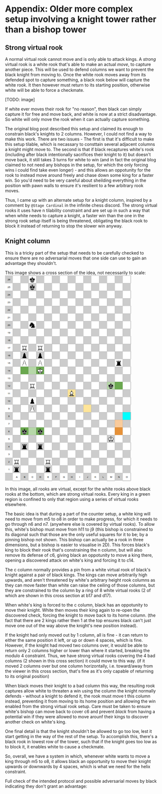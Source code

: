 # Appendix: Older more complex setup involving a knight tower rather than a bishop tower

## Strong virtual rook
A normal virtual rook cannot move and is only able to attack kings.
A *strong* virtual rook is a white rook that's able to make an actual *move*, to capture another piece. This will be used to defend columns we want to prevent the black knight from moving to. 
Once the white rook moves away from its defended spot to capture something, a black rook below will capture the white rook. 
It then however must return to its starting position, otherwise white will be able to force a checkmate. 

[TODO: image]

If white ever moves their rook for "no reason", then black can simply capture it for free and move back, and white is now at a strict disadvantage.
So white will only move the rook when it can actually capture something. 

The original blog post described this setup and claimed its enough to constrain black's knights to 2 columns.
However, I could not find a way to make this work. 
There are two issues - The first is that it's difficult to make this setup tilable, which is necassary to consttain several adjacent columns a knight might move to. 
The second is that if black recaptures white's rook (including after black intentionally sacrifices their knight to it) but doesn't move back, it still takes 3 turns for white to win (and in fact the original blog claimed to not need any bishops in the setup, for which the only forcing wins i could find take even longer) - and this allows an oppotunity for the rook to instead move around freely and chase down some king for a faster win. So you'd need to be very careful about sheilding everything in the position with pawn walls to ensure it's resilient to a few arbitrary rook moves.

Thus, I came up with an alternate setup for a knight column, inspired by a comment by `@Stage Cardinal` in the infinite chess discord.
The strong virtual rooks it uses have n tilability constraint and are set up in such a way that when white needs to capture a knight, a faster win than the one in the strong rook setup itself is being threatened, obligating the black rook to block it instead of returning to stop the slower win anyway.

## Knight column
This is a tricky part of the setup that needs to be carefully checked to ensure there are no adversarial moves that one side can use to gain an advantage they shouldn't. 

This image shows a cross section of the idea, not necessarily to scale:
![Knight column](./knight-tower.png)

In this image, all rooks are virtual, except for the white rooks above black rooks at the bottom, which are strong virtual rooks. 
Every king in a green region is confined to only that region using a series of virtual rooks elsewhere.

The basic idea is that during a part of the counter setup, a white king will need to move from m5 to o8 in order to make progress, for which it needs to go through n6 and n7. (anywhere else is covered by virtual rooks). To allow this, white's bishop must move from h11 to j9 (this bishop is constrained to its diagonal such that those are the only useful squares for it to be; by a pinning bishop not shown. This bishop can actually be a rook in three dimensions, but a bishop is easier to visualise in 2D). 
This forces black's king to block their rook that's constraining the n column, but will also remove its defense of c6, giving black an oppotunity to move a king there, opening a discovered attack on white's king and forcing it to c14.

The c column normally provides a pin from a white virtual rook of black's knight against a pair of black kings. The kings can move arbitrarily high upwards, and aren't threatened by white's arbitrary height rook columns as they can move faster than white can raise the ceiling of those columns, but they are constrained to the column by a ring of 8 white virtual rooks (2 of which are shown in this cross section at b17 and d17).

When white's king is forced to the c column, black has an oppotunity to move their knight. White then moves their king again to re-open the discovered check, forcing the knight to move back to its home column. (the fact that there are 2 kings rather then 1 at the top ensures black can't just move one out of the way above the knight's new position instead). 

If the knight had only moved out by 1 column, all is fine - it can return to either the same position it left, or up or down 4 spaces, which is fine.
However, if the knight had moved two columns over, it would be able to return only 2 columns higher or lower than where it started, breaking the modulo 4 constraint. Thus, we have strong virtual rooks covering the 4 bad columns (2 shown in this cross section) it could move to this way.
(if it moved 2 columns over but one column horizontally, i.e. toward/away from the viewer in this cross section, that's fine as it's only capable of returning to its original position)

When black moves their knight to a bad column this way, the resulting rook captures allow white to threaten a win using the column the knight normally defends - without a knight to defend it, the rook must move t this column instead, preventing it from moving to its home position and allowing the win enabled from the strong virtual rook setup. 
Care must be taken to ensure white's bishop can move back to cover c6 and prevent *black* from having a potential win if they were allowed to move arounf their kings to discover another check on white's king.

One final detail is that the knight shouldn't be allowed to go too low, lest it start getting in the way of the rest of the setup. To accomplish this, there's a black rook in lowest row of the tower, such that if the knight goes too low as to block it, it enables white to cause a checkmate.

So, overall, we have a system in which, whenever white wants to move a king through m5 to o8, it allows black an opportunity to move their knight upwards or downwards by 4 spaces, which is what we need for the helix constraint.

Full check of the intended protocol and possible adversarial moves by black indicating they don't grant an advantage:

